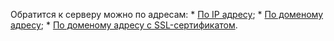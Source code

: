 Обратится к серверу можно по адресам:
    * [По IP адресу](http://84.252.128.18/);
    * [По доменому адресу](http://dmitrys-movies-api.nomorepartiesxyz.ru/);
    * [По доменому адресу c SSL-сертификатом](https://dmitrys-movies-api.nomorepartiesxyz.ru/).
